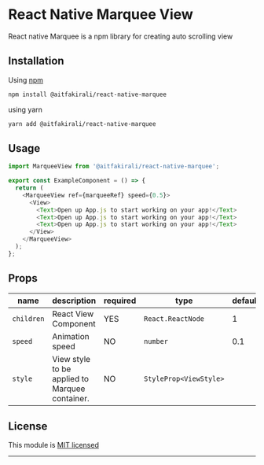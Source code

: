# React Native Marquee View

React native Marquee is a npm library for creating auto scrolling view

## Installation

Using [npm](https://www.npmjs.com)

```sh
npm install @aitfakirali/react-native-marquee
```

using yarn

```sh
yarn add @aitfakirali/react-native-marquee
```

## Usage

```javascript
import MarqueeView from '@aitfakirali/react-native-marquee';

export const ExampleComponent = () => {
  return (
    <MarqueeView ref={marqueeRef} speed={0.5}>
      <View>
        <Text>Open up App.js to start working on your app!</Text>
        <Text>Open up App.js to start working on your app!</Text>
        <Text>Open up App.js to start working on your app!</Text>
      </View>
    </MarqueeView>
  );
};
```

## Props

| name       | description                                    | required | type                   | default |
| ---------- | ---------------------------------------------- | -------- | ---------------------- | ------- |
| `children` | React View Component                           | YES      | `React.ReactNode`      | 1       |
| `speed`    | Animation speed                                | NO       | `number`               | 0.1     |
| `style`    | View style to be applied to Marquee container. | NO       | `StyleProp<ViewStyle>` |         |

## License

This module is [MIT licensed](./LICENSE)

---
